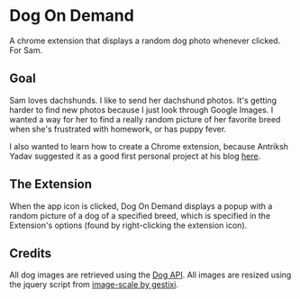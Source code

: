 # Dog On Demand
A chrome extension that displays a random dog photo whenever clicked. For Sam.

## Goal
Sam loves dachshunds. I like to send her dachshund photos. It's getting harder to find new photos because I just look through Google Images. I wanted a way for her to find a really random picture of her favorite breed when she's frustrated with homework, or has puppy fever.

I also wanted to learn how to create a Chrome extension, because Antriksh Yadav suggested it as a good first personal project at his blog [here](http://antrikshy.com/blog/how-i-got-started-with-programming-side-projects).

## The Extension
When the app icon is clicked, Dog On Demand displays a popup with a random picture of a dog of a specified breed, which is specified in the Extension's options (found by right-clicking the extension icon).

## Credits
All dog images are retrieved using the [Dog API](https://dog.ceo/).
All images are resized using the jquery script from [image-scale by gestixi](https://github.com/gestixi/image-scale).
